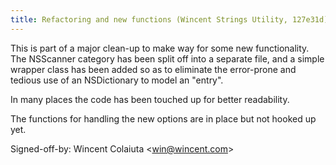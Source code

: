 ```yaml
---
title: Refactoring and new functions (Wincent Strings Utility, 127e31d)
---
```


This is part of a major clean-up to make way for some new functionality. The NSScanner category has been split off into a separate file, and a simple wrapper class has been added so as to eliminate the error-prone and tedious use of an NSDictionary to model an "entry".

In many places the code has been touched up for better readability.

The functions for handling the new options are in place but not hooked up yet.

Signed-off-by: Wincent Colaiuta &lt;win@wincent.com&gt;
